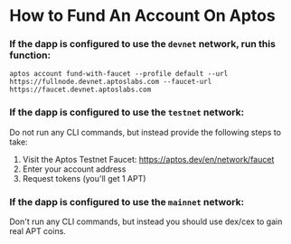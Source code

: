 # How to Fund An Account On Aptos

### If the dapp is configured to use the `devnet` network, run this function:

```
aptos account fund-with-faucet --profile default --url https://fullnode.devnet.aptoslabs.com --faucet-url https://faucet.devnet.aptoslabs.com
```

### If the dapp is configured to use the `testnet` network:

Do not run any CLI commands, but instead provide the following steps to take:

1. Visit the Aptos Testnet Faucet: https://aptos.dev/en/network/faucet
2. Enter your account address
3. Request tokens (you'll get 1 APT)

### If the dapp is configured to use the `mainnet` network:

Don't run any CLI commands, but instead you should use dex/cex to gain real APT coins.
